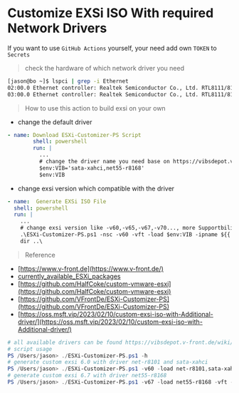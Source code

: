 # Customize EXSi ISO With required Network Drivers

If you want to use `GitHub Actions` yourself, your need add own `TOKEN` to `Secrets`

> check the hardware of which network driver you need

```bash
[jason@bo ~]$ lspci | grep -i Ethernet
02:00.0 Ethernet controller: Realtek Semiconductor Co., Ltd. RTL8111/8168/8411 PCI Express Gigabit Ethernet Controller (rev 07)
03:00.0 Ethernet controller: Realtek Semiconductor Co., Ltd. RTL8111/8168/8411 PCI Express Gigabit Ethernet Controller (rev 07)
```

> How to use this action to build exsi on your own
-  change the default driver

```yaml
- name: Download ESXi-Customizer-PS Script
        shell: powershell
        run: |
          ...
          # change the driver name you need base on https://vibsdepot.v-front.de/wiki/index.php/List_of_currently_available_ESXi_packages
          $env:VIB='sata-xahci,net55-r8168'
          $env:VIB
```
- change exsi version which compatible with the driver

```yaml
- name:  Generate EXSi ISO File
  shell: powershell
  run: |
    ...
    # change exsi version like -v60,-v65,-v67,-v70..., more Supportbility ./ESXi-Customizer-PS.ps1 -h
    .\ESXi-Customizer-PS.ps1 -nsc -v60 -vft -load $env:VIB -ipname ${{ github.event.inputs.tag }}_${{ github.event.inputs.driver }} -outDir ..\ -log buildlog.txt
    dir ..\
```

> Reference

- [https://www.v-front.de](https://www.v-front.de/)
- [currently_available_ESXi_packages](https://vibsdepot.v-front.de/wiki/index.php/List_of_currently_available_ESXi_packages)
- [https://github.com/HalfCoke/custom-vmware-esxi](https://github.com/HalfCoke/custom-vmware-esxi)
- [https://github.com/VFrontDe/ESXi-Customizer-PS](https://github.com/VFrontDe/ESXi-Customizer-PS)
- [https://oss.msft.vip/2023/02/10/custom-exsi-iso-with-Additional-driver/](https://oss.msft.vip/2023/02/10/custom-exsi-iso-with-Additional-driver/)

```powershell
# all available drivers can be found https://vibsdepot.v-front.de/wiki/index.php/List_of_currently_available_ESXi_packages
# script usage
PS /Users/jason> ./ESXi-Customizer-PS.ps1 -h
# generate custom exsi 6.0 with driver net-r8101 and sata-xahci
PS /Users/jason> ./ESXi-Customizer-PS.ps1 -v60 -load net-r8101,sata-xahci -vft -nsc -ipname ESXi-Customizer-exsi-60-net-r8101 
# generate custom exsi 6.7 with driver net55-r8168
PS /Users/jason> ./ESXi-Customizer-PS.ps1 -v67 -load net55-r8168 -vft -nsc -ipname ESXi-Customizer-exsi-67-net55-r8168
```
